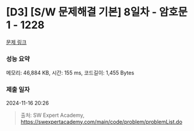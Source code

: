 # [D3] [S/W 문제해결 기본] 8일차 - 암호문1 - 1228 

[문제 링크](https://swexpertacademy.com/main/code/problem/problemDetail.do?contestProbId=AV14w-rKAHACFAYD) 

### 성능 요약

메모리: 46,884 KB, 시간: 155 ms, 코드길이: 1,455 Bytes

### 제출 일자

2024-11-16 20:26



> 출처: SW Expert Academy, https://swexpertacademy.com/main/code/problem/problemList.do